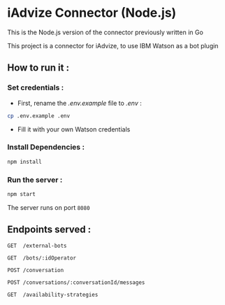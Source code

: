 # iAdvize Connector (Node.js)

This is the Node.js version of the connector previously written in Go  

This project is a connector for iAdvize, to use IBM Watson as a bot plugin

## How to run it :

### Set credentials :

* First, rename the _.env.example_ file to _.env_ : 

```bash
cp .env.example .env
```

* Fill it with your own Watson credentials

### Install Dependencies :

```bash
npm install
```

### Run the server :

```bash
npm start
```

The server runs on port `8080`

## Endpoints served : 

```
GET  /external-bots

GET  /bots/:idOperator

POST /conversation

POST /conversations/:conversationId/messages

GET  /availability-strategies
```
